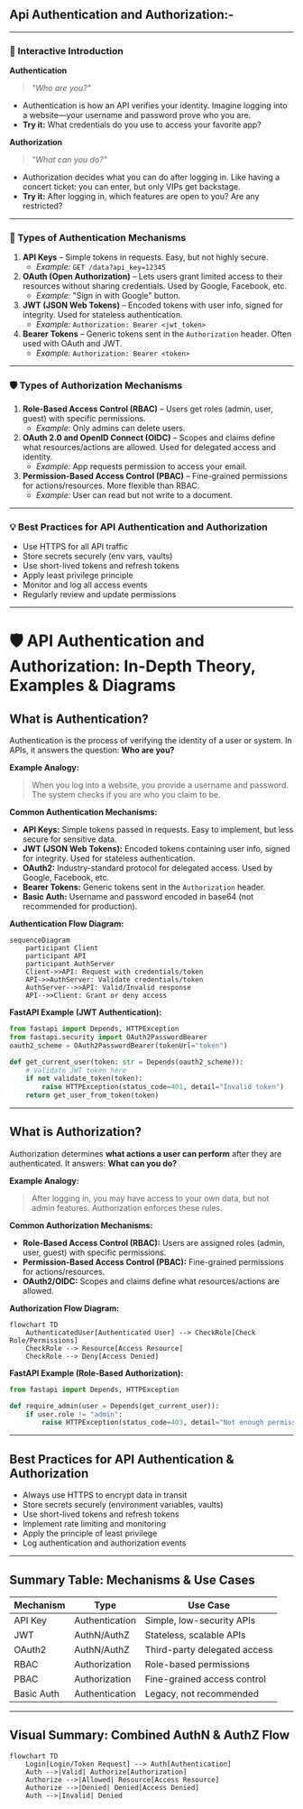 ## Api Authentication and Authorization:-

---

### 👋 Interactive Introduction

**Authentication**
> _"Who are you?"_
- Authentication is how an API verifies your identity. Imagine logging into a website—your username and password prove who you are.
- **Try it:** What credentials do you use to access your favorite app?

**Authorization**
> _"What can you do?"_
- Authorization decides what you can do after logging in. Like having a concert ticket: you can enter, but only VIPs get backstage.
- **Try it:** After logging in, which features are open to you? Are any restricted?

---

### 🔑 Types of Authentication Mechanisms
1. **API Keys** – Simple tokens in requests. Easy, but not highly secure.
    - _Example:_ `GET /data?api_key=12345`
2. **OAuth (Open Authorization)** – Lets users grant limited access to their resources without sharing credentials. Used by Google, Facebook, etc.
    - _Example:_ "Sign in with Google" button.
3. **JWT (JSON Web Tokens)** – Encoded tokens with user info, signed for integrity. Used for stateless authentication.
    - _Example:_ `Authorization: Bearer <jwt_token>`
4. **Bearer Tokens** – Generic tokens sent in the `Authorization` header. Often used with OAuth and JWT.
    - _Example:_ `Authorization: Bearer <token>`

---

### 🛡️ Types of Authorization Mechanisms
1. **Role-Based Access Control (RBAC)** – Users get roles (admin, user, guest) with specific permissions.
    - _Example:_ Only admins can delete users.
2. **OAuth 2.0 and OpenID Connect (OIDC)** – Scopes and claims define what resources/actions are allowed. Used for delegated access and identity.
    - _Example:_ App requests permission to access your email.
3. **Permission-Based Access Control (PBAC)** – Fine-grained permissions for actions/resources. More flexible than RBAC.
    - _Example:_ User can read but not write to a document.

---

### 💡 Best Practices for API Authentication and Authorization
- Use HTTPS for all API traffic
- Store secrets securely (env vars, vaults)
- Use short-lived tokens and refresh tokens
- Apply least privilege principle
- Monitor and log all access events
- Regularly review and update permissions



---

# 🛡️ API Authentication and Authorization: In-Depth Theory, Examples & Diagrams

## What is Authentication?
Authentication is the process of verifying the identity of a user or system. In APIs, it answers the question: **Who are you?**

**Example Analogy:**
> When you log into a website, you provide a username and password. The system checks if you are who you claim to be.

**Common Authentication Mechanisms:**
- **API Keys:** Simple tokens passed in requests. Easy to implement, but less secure for sensitive data.
- **JWT (JSON Web Tokens):** Encoded tokens containing user info, signed for integrity. Used for stateless authentication.
- **OAuth2:** Industry-standard protocol for delegated access. Used by Google, Facebook, etc.
- **Bearer Tokens:** Generic tokens sent in the `Authorization` header.
- **Basic Auth:** Username and password encoded in base64 (not recommended for production).

**Authentication Flow Diagram:**
```mermaid
sequenceDiagram
    participant Client
    participant API
    participant AuthServer
    Client->>API: Request with credentials/token
    API->>AuthServer: Validate credentials/token
    AuthServer-->>API: Valid/Invalid response
    API-->>Client: Grant or deny access
```

**FastAPI Example (JWT Authentication):**
```python
from fastapi import Depends, HTTPException
from fastapi.security import OAuth2PasswordBearer
oauth2_scheme = OAuth2PasswordBearer(tokenUrl="token")

def get_current_user(token: str = Depends(oauth2_scheme)):
    # Validate JWT token here
    if not validate_token(token):
        raise HTTPException(status_code=401, detail="Invalid token")
    return get_user_from_token(token)
```

---

## What is Authorization?
Authorization determines **what actions a user can perform** after they are authenticated. It answers: **What can you do?**

**Example Analogy:**
> After logging in, you may have access to your own data, but not admin features. Authorization enforces these rules.

**Common Authorization Mechanisms:**
- **Role-Based Access Control (RBAC):** Users are assigned roles (admin, user, guest) with specific permissions.
- **Permission-Based Access Control (PBAC):** Fine-grained permissions for actions/resources.
- **OAuth2/OIDC:** Scopes and claims define what resources/actions are allowed.

**Authorization Flow Diagram:**
```mermaid
flowchart TD
    AuthenticatedUser[Authenticated User] --> CheckRole[Check Role/Permissions]
    CheckRole --> Resource[Access Resource]
    CheckRole --> Deny[Access Denied]
```

**FastAPI Example (Role-Based Authorization):**
```python
from fastapi import Depends, HTTPException

def require_admin(user = Depends(get_current_user)):
    if user.role != "admin":
        raise HTTPException(status_code=403, detail="Not enough permissions")
```

---

## Best Practices for API Authentication & Authorization
- Always use HTTPS to encrypt data in transit
- Store secrets securely (environment variables, vaults)
- Use short-lived tokens and refresh tokens
- Implement rate limiting and monitoring
- Apply the principle of least privilege
- Log authentication and authorization events

---

## Summary Table: Mechanisms & Use Cases
| Mechanism         | Type           | Use Case                        |
|-------------------|----------------|---------------------------------|
| API Key           | Authentication | Simple, low-security APIs       |
| JWT               | AuthN/AuthZ    | Stateless, scalable APIs        |
| OAuth2            | AuthN/AuthZ    | Third-party delegated access    |
| RBAC              | Authorization  | Role-based permissions          |
| PBAC              | Authorization  | Fine-grained access control     |
| Basic Auth        | Authentication | Legacy, not recommended         |

---

## Visual Summary: Combined AuthN & AuthZ Flow
```mermaid
flowchart TD
    Login[Login/Token Request] --> Auth[Authentication]
    Auth -->|Valid| Authorize[Authorization]
    Authorize -->|Allowed| Resource[Access Resource]
    Authorize -->|Denied| Denied[Access Denied]
    Auth -->|Invalid| Denied
```
